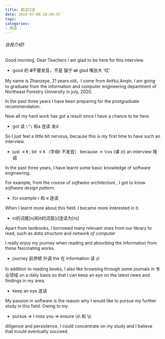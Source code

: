 ```yaml
---
title: 面试口语
date: 2019-07-06 18:40:57
tags:
categories:
- 英语
---
```


###### 自我介绍1

Good morning. Dear Teachers I am glad to be here for this interview.

+ good 的 **d**不要发音，不是 猫宁 **or**     glad 嘴张大 ‘哎’

My name is Zhanzeye, 21 years old，I come from AnHui,Anqin. I am going to  graduate from the information and computer engineering department of Northeast Forestry University in july, 2020.  

In the past three years I have been preparing for the postgraduate recommendation. 

Now all my hard work has got a result since I have a chance to be here. 

+ got 读 `\^\` 和a 连读 发d 

So I just feel a little bit nervous, because this is my first time to have such an interview.

+ just  -> **t** ;  bit -> **t**  （字母t 不发音）   because -> ‘cos (课 zi)   an interview 降调

In the past three years, I have learnt some basic knowledge of software engineering. 

For example, from the course of  *software architecture* , I got to know *software design pattern*.

+ for example  r 和 e 连读

When I learnt more about this field. I became more interested in it. 

+ in的词尾[n]和it的词首[ɪ]连读为[nɪ]

Apart from textbooks, I borrowed many relevant ones from our library to read, such as *data structure*  and *network of computer*

I really enjoy my journey when reading and absorbing the information from these fascinating works. 

+ journey  前停顿 升调           the 在 information 读 zi  

In addition to reading books, I also like browsing through some journals in 专业领域  on a daily basis so that I can keep an eye on the latest news and findings in my area.

+ keep an eye 连读

My passion in software is the reason why I would like to pursue my further study in this field. Owing to my 

+ pursue     => I miss you     => ensure   \s\ 和 \j\

diligence and persistence, I could concentrate on my study and I believe that Icould eventually succeed.

<!--more-->